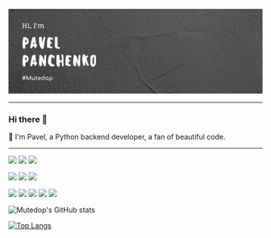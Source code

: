 ![Mutedop GitHub Banner](./illustrator/pavel_panchenko.png)

___
### Hi there 👋

💬 I'm Pavel, a Python backend developer, a fan of beautiful code.

___
![](https://img.shields.io/badge/Code-Python-informational?style=plastic&logo=python&logoColor=BE90F2&color=1A1B27)
![](https://img.shields.io/badge/Code-Django-informational?style=plastic&logo=django&logoColor=BE90F2&color=1A1B27)
![](https://img.shields.io/badge/Code-DRF-informational?style=plastic&logo=drf&logoColor=BE90F2&color=1A1B27)

![](https://img.shields.io/badge/DB-sql-informational?style=plastic&logo=sqlite&logoColor=BE90F2&color=1A1B27)
![](https://img.shields.io/badge/Code-MySQL-informational?style=plastic&logo=mysql&logoColor=BE90F2&color=1A1B27)
![](https://img.shields.io/badge/Code-PostgreSQL-informational?style=plastic&logo=postgresql&logoColor=BE90F2&color=1A1B27)

![](https://img.shields.io/badge/Tools-GitHub-informational?style=plastic&logo=GitHub&logoColor=BE90F2&color=1A1B27)
![](https://img.shields.io/badge/Tools-Actions-informational?style=plastic&logo=github-actions&logoColor=BE90F2&color=1A1B27)
![](https://img.shields.io/badge/Tools-Docker-informational?style=plastic&logo=docker&logoColor=BE90F2&color=1A1B27)
![](https://img.shields.io/badge/Tools-NGINX-informational?style=plastic&logo=nginx&logoColor=BE90F2&color=1A1B27)
![](https://img.shields.io/badge/Tools-Postman-informational?style=plastic&logo=postman&logoColor=BE90F2&color=1A1B27)




![Mutedop's GitHub stats](https://github-readme-stats.vercel.app/api?username=mutedop&show_icons=true&theme=tokyonight)

[![Top Langs](https://github-readme-stats.vercel.app/api/top-langs/?username=mutedop&theme=tokyonight)](https://github.com/mutedop/github-readme-stats)


<!--
**Mutedop/mutedop** is a ✨ _special_ ✨ repository because its `README.md` (this file) appears on your GitHub profile.

Here are some ideas to get you started:

- 🔭 I’m currently working on ...
- 🌱 I’m currently learning ...
- 👯 I’m looking to collaborate on ...
- 🤔 I’m looking for help with ...
- 💬 Ask me about ...
- 📫 How to reach me: ...
- 😄 Pronouns: ...
- ⚡ Fun fact: ...
-->
